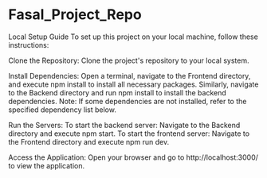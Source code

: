 # Fasal_Project_Repo
Local Setup Guide
   To set up this project on your local machine, follow these instructions:

Clone the Repository:
    Clone the project's repository to your local system.
    
Install Dependencies:
   Open a terminal, navigate to the Frontend directory, and execute npm install to install all necessary packages.
   Similarly, navigate to the Backend directory and run npm install to install the backend dependencies.
   Note: If some dependencies are not installed, refer to the specified dependency list below.

Run the Servers:
   To start the backend server:
   Navigate to the Backend directory and execute npm start.
   To start the frontend server:
   Navigate to the Frontend directory and execute npm run dev.

Access the Application:
   Open your browser and go to http://localhost:3000/ to view the application.
